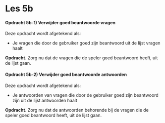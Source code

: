 # Les 5b

#### Opdracht 5b-1\) Verwijder goed beantwoorde vragen

Deze opdracht wordt afgetekend als:

* Je vragen die door de gebruiker goed zijn beantwoord uit de lijst vragen haalt

**Opdracht.** Zorg nu dat de vragen die de speler goed beantwoord heeft, uit de lijst gaan.

#### Opdracht 5b-2\) Verwijder goed beantwoorde antwoorden

Deze opdracht wordt afgetekend als:

* Je antwoorden van vragen die door de gebruiker goed zijn beantwoord zijn uit de lijst antwoorden  haalt

**Opdracht.** Zorg nu dat de antwoorden behorende bij de vragen die de speler goed beantwoord heeft, uit de lijst gaan. 

